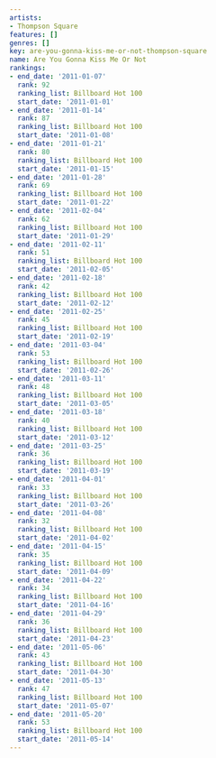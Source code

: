 ```yaml
---
artists:
- Thompson Square
features: []
genres: []
key: are-you-gonna-kiss-me-or-not-thompson-square
name: Are You Gonna Kiss Me Or Not
rankings:
- end_date: '2011-01-07'
  rank: 92
  ranking_list: Billboard Hot 100
  start_date: '2011-01-01'
- end_date: '2011-01-14'
  rank: 87
  ranking_list: Billboard Hot 100
  start_date: '2011-01-08'
- end_date: '2011-01-21'
  rank: 80
  ranking_list: Billboard Hot 100
  start_date: '2011-01-15'
- end_date: '2011-01-28'
  rank: 69
  ranking_list: Billboard Hot 100
  start_date: '2011-01-22'
- end_date: '2011-02-04'
  rank: 62
  ranking_list: Billboard Hot 100
  start_date: '2011-01-29'
- end_date: '2011-02-11'
  rank: 51
  ranking_list: Billboard Hot 100
  start_date: '2011-02-05'
- end_date: '2011-02-18'
  rank: 42
  ranking_list: Billboard Hot 100
  start_date: '2011-02-12'
- end_date: '2011-02-25'
  rank: 45
  ranking_list: Billboard Hot 100
  start_date: '2011-02-19'
- end_date: '2011-03-04'
  rank: 53
  ranking_list: Billboard Hot 100
  start_date: '2011-02-26'
- end_date: '2011-03-11'
  rank: 48
  ranking_list: Billboard Hot 100
  start_date: '2011-03-05'
- end_date: '2011-03-18'
  rank: 40
  ranking_list: Billboard Hot 100
  start_date: '2011-03-12'
- end_date: '2011-03-25'
  rank: 36
  ranking_list: Billboard Hot 100
  start_date: '2011-03-19'
- end_date: '2011-04-01'
  rank: 33
  ranking_list: Billboard Hot 100
  start_date: '2011-03-26'
- end_date: '2011-04-08'
  rank: 32
  ranking_list: Billboard Hot 100
  start_date: '2011-04-02'
- end_date: '2011-04-15'
  rank: 35
  ranking_list: Billboard Hot 100
  start_date: '2011-04-09'
- end_date: '2011-04-22'
  rank: 34
  ranking_list: Billboard Hot 100
  start_date: '2011-04-16'
- end_date: '2011-04-29'
  rank: 36
  ranking_list: Billboard Hot 100
  start_date: '2011-04-23'
- end_date: '2011-05-06'
  rank: 43
  ranking_list: Billboard Hot 100
  start_date: '2011-04-30'
- end_date: '2011-05-13'
  rank: 47
  ranking_list: Billboard Hot 100
  start_date: '2011-05-07'
- end_date: '2011-05-20'
  rank: 53
  ranking_list: Billboard Hot 100
  start_date: '2011-05-14'
---
```


